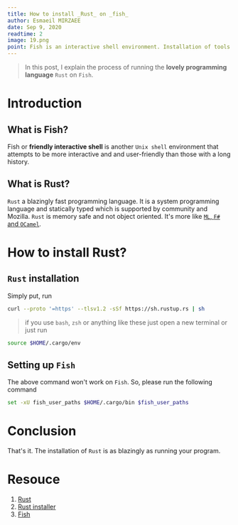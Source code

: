```yaml
---
title: How to install _Rust_ on _fish_
author: Esmaeil MIRZAEE
date: Sep 9, 2020
readtime: 2
image: 19.png
point: Fish is an interactive shell environment. Installation of tools or programming languages on it is somehow tricky due to its way of working.
---
```


> In this post, I explain the process of running the **lovely programming language** `Rust` on `Fish`.

# Introduction

## What is Fish?

Fish or **friendly interactive shell** is another `Unix shell` environment that attempts to be more interactive and and user-friendly than those with a long history.

## What is Rust?

`Rust` a blazingly fast programming language. It is a system programming language and statically typed which is supported by community and Mozilla. `Rust` is memory safe and not object oriented. It's more like [`ML`, `F#` and `OCamel`](https://newrustacean.com/show_notes/e000/index.html).

# How to install Rust?

## `Rust` installation

Simply put, run

```Bash
curl --proto '=https' --tlsv1.2 -sSf https://sh.rustup.rs | sh
```

> if you use `bash`, `zsh` or anything like these just open a new terminal or just run

```bash
source $HOME/.cargo/env
```

## Setting up `Fish`

The above command won't work on `Fish`. So, please run the following command

```bash
set -xU fish_user_paths $HOME/.cargo/bin $fish_user_paths
```

# Conclusion

That's it. The installation of `Rust` is as blazingly as running your program.

# Resouce

1. [Rust](https://www.rust-lang.org/)
1. [Rust installer](https://rustup.rs/)
1. [Fish](https://fishshell.com/)
